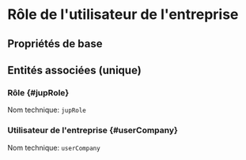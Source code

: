 # Rôle de l'utilisateur de l'entreprise
<!--- THIS FILE IS GENERATED PLEASE DO NOT EDIT IT DIRECTLY --->



## Propriétés de base



## Entités associées (unique)

### Rôle {#jupRole}



Nom technique: ```jupRole```

### Utilisateur de l'entreprise {#userCompany}



Nom technique: ```userCompany```





